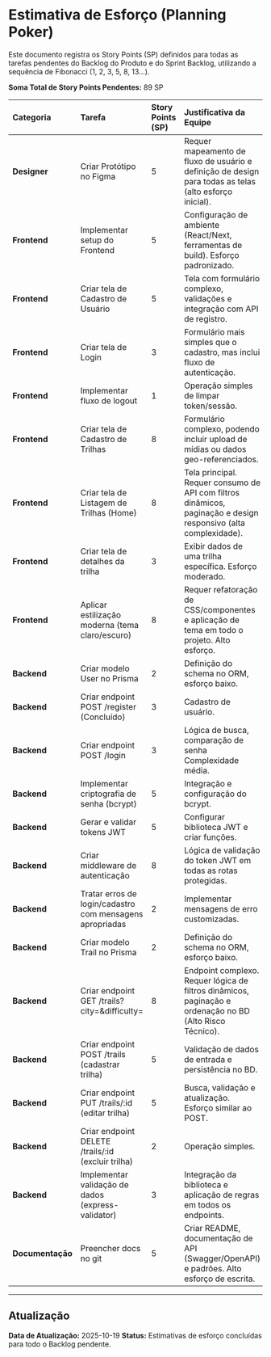 # Estimativa de Esforço (Planning Poker)

Este documento registra os Story Points (SP) definidos para todas as tarefas pendentes do Backlog do Produto e do Sprint Backlog, utilizando a sequência de Fibonacci (1, 2, 3, 5, 8, 13...).

**Soma Total de Story Points Pendentes:** 89 SP

| Categoria | Tarefa | Story Points (SP) | Justificativa da Equipe |
| :--- | :--- | :--- | :--- |
| **Designer** | Criar Protótipo no Figma | 5 | Requer mapeamento de fluxo de usuário e definição de design para todas as telas (alto esforço inicial). |
| **Frontend** | Implementar setup do Frontend | 5 | Configuração de ambiente (React/Next, ferramentas de build). Esforço padronizado. |
| **Frontend** | Criar tela de Cadastro de Usuário | 5 | Tela com formulário complexo, validações e integração com API de registro. |
| **Frontend** | Criar tela de Login | 3 | Formulário mais simples que o cadastro, mas inclui fluxo de autenticação. |
| **Frontend** | Implementar fluxo de logout | 1 | Operação simples de limpar token/sessão. |
| **Frontend** | Criar tela de Cadastro de Trilhas | 8 | Formulário complexo, podendo incluir upload de mídias ou dados geo-referenciados. |
| **Frontend** | Criar tela de Listagem de Trilhas (Home) | 8 | Tela principal. Requer consumo de API com filtros dinâmicos, paginação e design responsivo (alta complexidade). |
| **Frontend** | Criar tela de detalhes da trilha | 3 | Exibir dados de uma trilha específica. Esforço moderado. |
| **Frontend** | Aplicar estilização moderna (tema claro/escuro) | 8 | Requer refatoração de CSS/componentes e aplicação de tema em todo o projeto. Alto esforço. |
| **Backend** | Criar modelo User no Prisma | 2 | Definição do schema no ORM, esforço baixo. |
| **Backend** | Criar endpoint POST /register (Concluído) | 3 | Cadastro de usuário. |
| **Backend** | Criar endpoint POST /login | 3 | Lógica de busca, comparação de senha Complexidade média. |
| **Backend** | Implementar criptografia de senha (bcrypt) | 5 | Integração e configuração do bcrypt. |
| **Backend** | Gerar e validar tokens JWT | 5 | Configurar biblioteca JWT e criar funções. |
| **Backend** | Criar middleware de autenticação | 8 | Lógica de validação do token JWT em todas as rotas protegidas. |
| **Backend** | Tratar erros de login/cadastro com mensagens apropriadas | 2 | Implementar mensagens de erro customizadas. |
| **Backend** | Criar modelo Trail no Prisma | 2 | Definição do schema no ORM, esforço baixo. |
| **Backend** | Criar endpoint GET /trails?city=&difficulty= | 8 | Endpoint complexo. Requer lógica de filtros dinâmicos, paginação e ordenação no BD (Alto Risco Técnico). |
| **Backend** | Criar endpoint POST /trails (cadastrar trilha) | 5 | Validação de dados de entrada e persistência no BD. |
| **Backend** | Criar endpoint PUT /trails/:id (editar trilha) | 5 | Busca, validação e atualização. Esforço similar ao POST. |
| **Backend** | Criar endpoint DELETE /trails/:id (excluir trilha) | 2 | Operação simples. |
| **Backend** | Implementar validação de dados (express-validator) | 3 | Integração da biblioteca e aplicação de regras em todos os endpoints. |
| **Documentação** | Preencher docs no git | 5 | Criar README, documentação de API (Swagger/OpenAPI) e padrões. Alto esforço de escrita. |

---


## Atualização

**Data de Atualização:** 2025-10-19
**Status:** Estimativas de esforço concluídas para todo o Backlog pendente.
